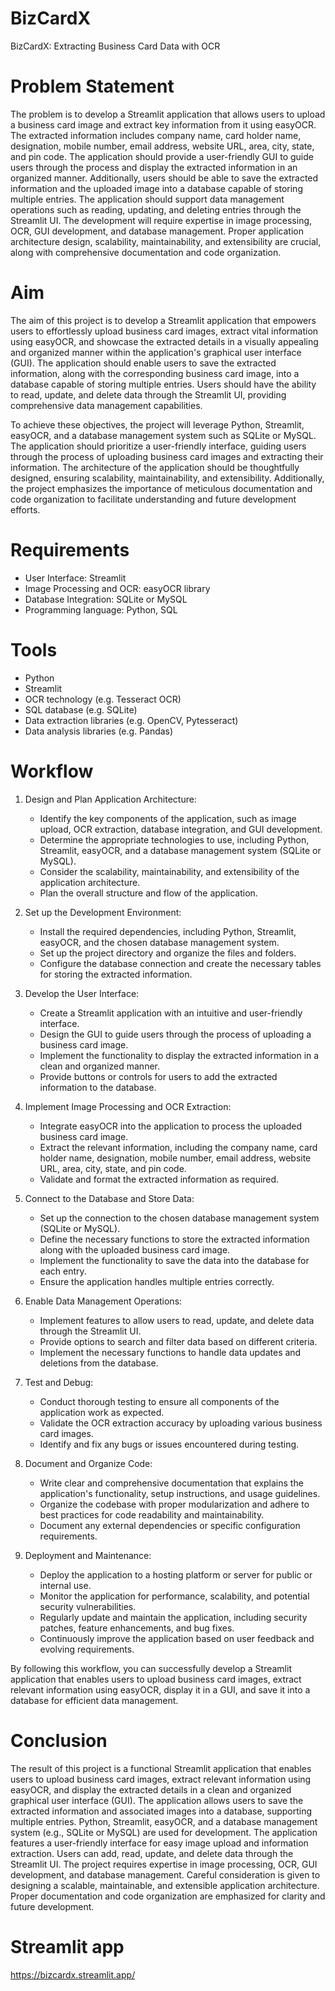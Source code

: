 # BizCardX
BizCardX: Extracting Business Card Data with OCR

# Problem Statement
The problem is to develop a Streamlit application that allows users to upload a business card image and extract key information from it using easyOCR. The extracted information includes company name, card holder name, designation, mobile number, email address, website URL, area, city, state, and pin code. The application should provide a user-friendly GUI to guide users through the process and display the extracted information in an organized manner. Additionally, users should be able to save the extracted information and the uploaded image into a database capable of storing multiple entries. The application should support data management operations such as reading, updating, and deleting entries through the Streamlit UI. The development will require expertise in image processing, OCR, GUI development, and database management. Proper application architecture design, scalability, maintainability, and extensibility are crucial, along with comprehensive documentation and code organization.

# Aim
The aim of this project is to develop a Streamlit application that empowers users to effortlessly upload business card images, extract vital information using easyOCR, and showcase the extracted details in a visually appealing and organized manner within the application's graphical user interface (GUI). The application should enable users to save the extracted information, along with the corresponding business card image, into a database capable of storing multiple entries. Users should have the ability to read, update, and delete data through the Streamlit UI, providing comprehensive data management capabilities.

To achieve these objectives, the project will leverage Python, Streamlit, easyOCR, and a database management system such as SQLite or MySQL. The application should prioritize a user-friendly interface, guiding users through the process of uploading business card images and extracting their information. The architecture of the application should be thoughtfully designed, ensuring scalability, maintainability, and extensibility. Additionally, the project emphasizes the importance of meticulous documentation and code organization to facilitate understanding and future development efforts.

# Requirements
* User Interface: Streamlit
* Image Processing and OCR: easyOCR library
* Database Integration: SQLite or MySQL
* Programming language: Python, SQL
  
# Tools
* Python
* Streamlit
* OCR technology (e.g. Tesseract OCR)
* SQL database (e.g. SQLite)
* Data extraction libraries (e.g. OpenCV, Pytesseract)
* Data analysis libraries (e.g. Pandas)

# Workflow
1. Design and Plan Application Architecture:
   - Identify the key components of the application, such as image upload, OCR extraction, database integration, and GUI development.
   - Determine the appropriate technologies to use, including Python, Streamlit, easyOCR, and a database management system (SQLite or MySQL).
   - Consider the scalability, maintainability, and extensibility of the application architecture.
   - Plan the overall structure and flow of the application.

2. Set up the Development Environment:
   - Install the required dependencies, including Python, Streamlit, easyOCR, and the chosen database management system.
   - Set up the project directory and organize the files and folders.
   - Configure the database connection and create the necessary tables for storing the extracted information.

3. Develop the User Interface:
   - Create a Streamlit application with an intuitive and user-friendly interface.
   - Design the GUI to guide users through the process of uploading a business card image.
   - Implement the functionality to display the extracted information in a clean and organized manner.
   - Provide buttons or controls for users to add the extracted information to the database.

4. Implement Image Processing and OCR Extraction:
   - Integrate easyOCR into the application to process the uploaded business card image.
   - Extract the relevant information, including the company name, card holder name, designation, mobile number, email address, website URL, area, city, state, and pin code.
   - Validate and format the extracted information as required.

5. Connect to the Database and Store Data:
   - Set up the connection to the chosen database management system (SQLite or MySQL).
   - Define the necessary functions to store the extracted information along with the uploaded business card image.
   - Implement the functionality to save the data into the database for each entry.
   - Ensure the application handles multiple entries correctly.

6. Enable Data Management Operations:
   - Implement features to allow users to read, update, and delete data through the Streamlit UI.
   - Provide options to search and filter data based on different criteria.
   - Implement the necessary functions to handle data updates and deletions from the database.

7. Test and Debug:
   - Conduct thorough testing to ensure all components of the application work as expected.
   - Validate the OCR extraction accuracy by uploading various business card images.
   - Identify and fix any bugs or issues encountered during testing.
   
8. Document and Organize Code:
   - Write clear and comprehensive documentation that explains the application's functionality, setup instructions, and usage guidelines.
   - Organize the codebase with proper modularization and adhere to best practices for code readability and maintainability.
   - Document any external dependencies or specific configuration requirements.

9. Deployment and Maintenance:
   - Deploy the application to a hosting platform or server for public or internal use.
   - Monitor the application for performance, scalability, and potential security vulnerabilities.
   - Regularly update and maintain the application, including security patches, feature enhancements, and bug fixes.
   - Continuously improve the application based on user feedback and evolving requirements.

By following this workflow, you can successfully develop a Streamlit application that enables users to upload business card images, extract relevant information using easyOCR, display it in a GUI, and save it into a database for efficient data management.

# Conclusion
The result of this project is a functional Streamlit application that enables users to upload business card images, extract relevant information using easyOCR, and display the extracted details in a clean and organized graphical user interface (GUI). The application allows users to save the extracted information and associated images into a database, supporting multiple entries. Python, Streamlit, easyOCR, and a database management system (e.g., SQLite or MySQL) are used for development. The application features a user-friendly interface for easy image upload and information extraction. Users can add, read, update, and delete data through the Streamlit UI. The project requires expertise in image processing, OCR, GUI development, and database management. Careful consideration is given to designing a scalable, maintainable, and extensible application architecture. Proper documentation and code organization are emphasized for clarity and future development.

# Streamlit app
https://bizcardx.streamlit.app/
